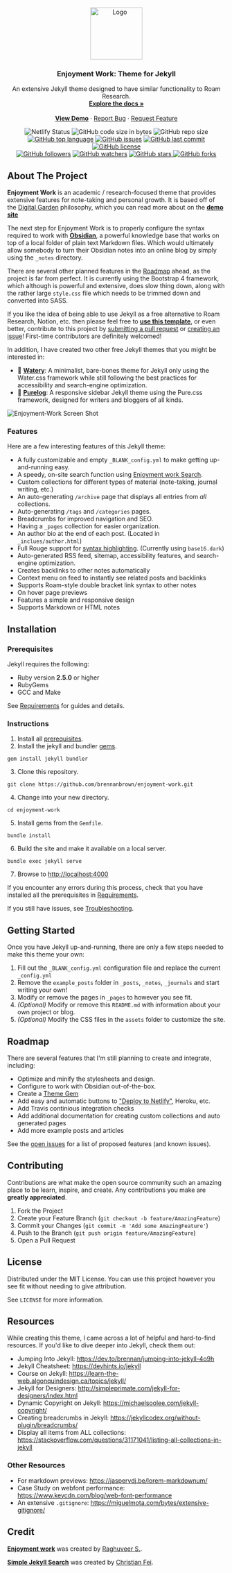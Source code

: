 <!-- PROJECT LOGO -->
<br />
<p align="center">
  <a href="https://github.com/brennanbrown/enjoyment-work">
    <img src="/assets/img/profile.png" alt="Logo" width="120" height="120">
  </a>

  <h3 align="center">Enjoyment Work: Theme for Jekyll</h3>

  <p align="center">
    An extensive Jekyll theme designed to have similar functionality to Roam Research.
    <br />
    <a href="https://github.com/brennanbrown/enjoyment-work"><strong>Explore the docs »</strong></a>
    <br />
    <br />
    <strong><a href="https://enjoyment-work.netlify.app">View Demo</a></strong>
    ·
    <a href="https://github.com/brennanbrown/enjoyment-work/issues">Report Bug</a>
    ·
    <a href="https://github.com/brennanbrown/enjoyment-work/issues">Request Feature</a>
  </p>
</p>

<!-- BADGES -->
<p align="center">
<img alt="Netlify Status" src="https://api.netlify.com/api/v1/badges/3cc0e6e6-1ec8-4af8-ad0e-aced073231c4/deploy-status">
<img alt="GitHub code size in bytes" src="https://img.shields.io/github/languages/code-size/brennanbrown/enjoyment-work"> 
<img alt="GitHub repo size" src="https://img.shields.io/github/repo-size/brennanbrown/enjoyment-work"> 
<a href="https://github.com/brennanbrown/enjoyment-work/search?l=html"><img alt="GitHub top language" src="https://img.shields.io/github/languages/top/brennanbrown/enjoyment-work"></a>
<a href="https://github.com/brennanbrown/enjoyment-work/issues"><img alt="GitHub issues" src="https://img.shields.io/github/issues/brennanbrown/enjoyment-work"></a> 
<a href="https://github.com/brennanbrown/enjoyment-work/commits/main"><img alt="GitHub last commit" src="https://img.shields.io/github/last-commit/brennanbrown/enjoyment-work"></a>
<a href="https://github.com/brennanbrown/enjoyment-work/blob/main/LICENSE"><img alt="GitHub license" src="https://img.shields.io/github/license/brennanbrown/enjoyment-work"></a> 
<br />
<a href="https://github.com/brennanbrown?tab=followers"><img alt="GitHub followers" src="https://img.shields.io/github/followers/brennanbrown?label=Follow%20Me%21&style=social"></a>
<a href="https://github.com/brennanbrown/enjoyment-work/watchers"><img alt="GitHub watchers" src="https://img.shields.io/github/watchers/brennanbrown/enjoyment-work?label=Watch%21&style=social"></a>
<a href="https://github.com/brennanbrown/enjoyment-work/stargazers"><img alt="GitHub stars" src="https://img.shields.io/github/stars/brennanbrown/enjoyment-work?label=Star%21&style=social"> </a>
<a href="https://github.com/brennanbrown/enjoyment-work/network/members"><img alt="GitHub forks"src="https://img.shields.io/github/forks/brennanbrown/enjoyment-work?label=Fork%21&style=social"></a>
</p>

<!-- ABOUT THE PROJECT -->

## About The Project

**Enjoyment Work** is an academic / research-focused theme that provides extensive features for note-taking and personal growth. It is based off of the [Digital Garden](https://github.com/MaggieAppleton/digital-gardeners) philosophy, which you can read more about on the [**demo site**](https://enjoyment-work.netlify.app)

The next step for Enjoyment Work is to properly configure the syntax required to work with [**Obsidian**](https://obsidian.md/), a powerful knowledge base that works on top of a local folder of plain text Markdown files. Which would ultimately allow somebody to turn their Obsidian notes into an online blog by simply using the `_notes` directory.

There are several other planned features in the [Roadmap](#roadmap) ahead, as the project is far from perfect. It is currently using the Bootstrap 4 framework, which although is powerful and extensive, does slow thing down, along with the rather large `style.css` file which needs to be trimmed down and converted into SASS.

If you like the idea of being able to use Jekyll as a free alternative to Roam Research, Notion, etc. then please feel free to [**use this template**](https://github.com/brennanbrown/enjoyment-work/generate), or even better, contribute to this project by [submitting a pull request](https://github.com/brennanbrown/enjoyment-work/pulls) or [creating an issue](https://github.com/brennanbrown/enjoyment-work/issues)! First-time contributors are definitely welcomed!

In addition, I have created two other free Jekyll themes that you might be interested in:

- :potable_water: [**Watery**](https://github.com/brennanbrown/watery): A minimalist, bare-bones theme for Jekyll only using the Water.css framework while still following the best practices for accessibility and search-engine optimization.
- :notebook_with_decorative_cover: [**Purelog**](https://github.com/brennanbrown/purelog): A responsive sidebar Jekyll theme using the Pure.css framework, designed for writers and bloggers of all kinds.

![Enjoyment-Work Screen Shot](/assets/img/end_result.jpg)

### Features

Here are a few interesting features of this Jekyll theme:

- A fully customizable and empty `_BLANK_config.yml` to make getting up-and-running easy.
- A speedy, on-site search function using [Enjoyment work Search](https://github.com/christian-fei/Simple-Jekyll-Search).
- Custom collections for different types of material (note-taking, journal writing, etc.)
- An auto-generating `/archive` page that displays all entries from _all_ collections.
- Auto-generating `/tags` and `/categories` pages.
- Breadcrumbs for improved navigation and SEO.
- Having a `_pages` collection for easier organization.
- An author bio at the end of each post. (Located in `_inclues/author.html`)
- Full Rouge support for [syntax highlighting](https://spsarolkar.github.io/rouge-theme-preview/). (Currently using `base16.dark`)
- Auto-generated RSS feed, sitemap, accessibility features, and search-engine optimization.
- Creates backlinks to other notes automatically
- Context menu on feed to instantly see related posts and backlinks
- Supports Roam-style double bracket link syntax to other notes
- On hover page previews
- Features a simple and responsive design
- Supports Markdown or HTML notes

## Installation

### Prerequisites

Jekyll requires the following:

- Ruby version **2.5.0** or higher
- RubyGems
- GCC and Make

See [Requirements](https://jekyllrb.com/docs/installation/#requirements) for guides and details.

### Instructions

1. Install all [prerequisites](https://jekyllrb.com/docs/installation/).
2. Install the jekyll and bundler [gems](https://jekyllrb.com/docs/ruby-101/#gems).

```
gem install jekyll bundler
```

3. Clone this repository.

```
git clone https://github.com/brennanbrown/enjoyment-work.git
```

4. Change into your new directory.

```
cd enjoyment-work
```

5. Install gems from the `Gemfile`.

```
bundle install
```

6. Build the site and make it available on a local server.

```
bundle exec jekyll serve
```

7. Browse to [http://localhost:4000](http://localhost:4000)

If you encounter any errors during this process, check that you have installed all the prerequisites in [Requirements](https://jekyllrb.com/docs/installation/#requirements).

If you still have issues, see [Troubleshooting](https://jekyllrb.com/docs/troubleshooting/#configuration-problems).

## Getting Started

Once you have Jekyll up-and-running, there are only a few steps needed to make this theme your own:

1. Fill out the `_BLANK_config.yml` configuration file and replace the current `_config.yml`
2. Remove the `example_posts` folder in `_posts`, `_notes`, `_journals` and start writing your own!
3. Modify or remove the pages in `_pages` to however you see fit.
4. _(Optional)_ Modify or remove this `README.md` with information about your own project or blog.
5. _(Optional)_ Modify the CSS files in the `assets` folder to customize the site.

<!-- ROADMAP -->

## Roadmap

There are several features that I'm still planning to create and integrate, including:

- Optimize and minify the stylesheets and design.
- Configure to work with Obsidian out-of-the-box.
- Create a [Theme Gem](https://jekyllrb.com/docs/themes/#publishing-your-theme)
- Add easy and automatic buttons to ["Deploy to Netlify"](https://docs.netlify.com/site-deploys/create-deploys/#deploy-to-netlify-button), Heroku, etc.
- Add Travis continious integration checks
- Add additional documentation for creating custom collections and auto generated pages
- Add more example posts and articles

See the [open issues](https://github.com/othneildrew/Best-README-Template/issues) for a list of proposed features (and known issues).

<!-- CONTRIBUTING -->

## Contributing

Contributions are what make the open source community such an amazing place to be learn, inspire, and create. Any contributions you make are **greatly appreciated**.

1. Fork the Project
2. Create your Feature Branch (`git checkout -b feature/AmazingFeature`)
3. Commit your Changes (`git commit -m 'Add some AmazingFeature'`)
4. Push to the Branch (`git push origin feature/AmazingFeature`)
5. Open a Pull Request

<!-- LICENSE -->

## License

Distributed under the MIT License. You can use this project however you see fit without needing to give attribution.

See `LICENSE` for more information.

## Resources

While creating this theme, I came across a lot of helpful and hard-to-find resources. If you'd like to dive deeper into Jekyll, check them out:

- Jumping Into Jekyll: https://dev.to/brennan/jumping-into-jekyll-4o9h
- Jekyll Cheatsheet: https://devhints.io/jekyll
- Course on Jekyll: https://learn-the-web.algonquindesign.ca/topics/jekyll/
- Jekyll for Designers: http://simpleprimate.com/jekyll-for-designers/index.html
- Dynamic Copyright on Jekyll: https://michaelsoolee.com/jekyll-copyright/
- Creating breadcrumbs in Jekyll: https://jekyllcodex.org/without-plugin/breadcrumbs/
- Display all items from ALL collections: https://stackoverflow.com/questions/31171041/listing-all-collections-in-jekyll

### Other Resources

- For markdown previews: https://jaspervdj.be/lorem-markdownum/
- Case Study on webfont performance: https://www.keycdn.com/blog/web-font-performance
- An extensive `.gitignore`: https://miguelmota.com/bytes/extensive-gitignore/

## Credit

[**Enjoyment work**](https://github.com/raghuveerdotnet/simply-jekyll) was created by [Raghuveer S.](https://github.com/raghuveerdotnet).

[**Simple Jekyll Search**](https://github.com/christian-fei/Simple-Jekyll-Search) was created by [Christian Fei](https://github.com/christian-fei).
